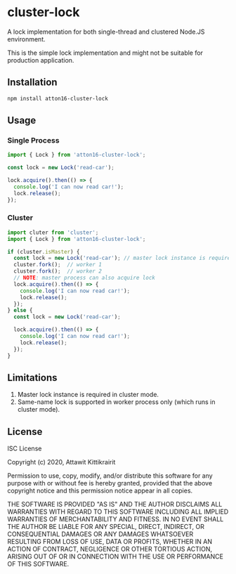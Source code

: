 # cluster-lock

A lock implementation for both single-thread and clustered Node.JS environment.

This is the simple lock implementation and might not be suitable for production application.

## Installation

```bash
npm install atton16-cluster-lock
```

## Usage

### Single Process

```typescript
import { Lock } from 'atton16-cluster-lock';

const lock = new Lock('read-car');

lock.acquire().then(() => {
  console.log('I can now read car!');
  lock.release();
});

```

### Cluster

```typescript
import cluter from 'cluster';
import { Lock } from 'atton16-cluster-lock';

if (cluster.isMaster) {
  const lock = new Lock('read-car'); // master lock instance is required
  cluster.fork();  // worker 1
  cluster.fork();  // worker 2
  // NOTE: master process can also acquire lock
  lock.acquire().then(() => {
    console.log('I can now read car!');
    lock.release();
  });
} else {
  const lock = new Lock('read-car');

  lock.acquire().then(() => {
    console.log('I can now read car!');
    lock.release();
  });
}

```

## Limitations

1. Master lock instance is required in cluster mode.
2. Same-name lock is supported in worker process only (which runs in cluster mode).

## License

ISC License

Copyright (c) 2020, Attawit Kittikrairit

Permission to use, copy, modify, and/or distribute this software for any
purpose with or without fee is hereby granted, provided that the above
copyright notice and this permission notice appear in all copies.

THE SOFTWARE IS PROVIDED "AS IS" AND THE AUTHOR DISCLAIMS ALL WARRANTIES
WITH REGARD TO THIS SOFTWARE INCLUDING ALL IMPLIED WARRANTIES OF
MERCHANTABILITY AND FITNESS. IN NO EVENT SHALL THE AUTHOR BE LIABLE FOR
ANY SPECIAL, DIRECT, INDIRECT, OR CONSEQUENTIAL DAMAGES OR ANY DAMAGES
WHATSOEVER RESULTING FROM LOSS OF USE, DATA OR PROFITS, WHETHER IN AN
ACTION OF CONTRACT, NEGLIGENCE OR OTHER TORTIOUS ACTION, ARISING OUT OF
OR IN CONNECTION WITH THE USE OR PERFORMANCE OF THIS SOFTWARE.
